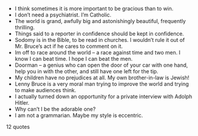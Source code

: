  - I think sometimes it is more important to be gracious than to win.
 - I don’t need a psychiatrist. I’m Catholic.
 - The world is grand, awfully big and astonishingly beautiful, frequently thrilling.
 - Things said to a reporter in confidence should be kept in confidence.
 - Sodomy is in the Bible, to be read in churches. I wouldn’t rule it out of Mr. Bruce’s act if he cares to comment on it.
 - Im off to race around the world – a race against time and two men. I know I can beat time. I hope I can beat the men.
 - Doorman – a genius who can open the door of your car with one hand, help you in with the other, and still have one left for the tip.
 - My children have no prejudices at all. My own brother-in-law is Jewish!
 - Lenny Bruce is a very moral man trying to improve the world and trying to make audiences think.
 - I actually turned down an opportunity for a private interview with Adolph Hitler.
 - Why can’t I be the adorable one?
 - I am not a grammarian. Maybe my style is eccentric.

12 quotes